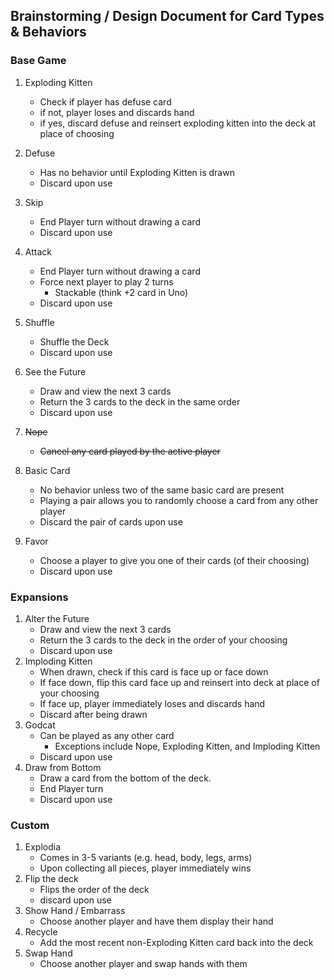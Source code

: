 ## Brainstorming / Design Document for Card Types & Behaviors
### Base Game
1. Exploding Kitten
    - Check if player has defuse card
    - if not, player loses and discards hand
    - if yes, discard defuse and reinsert exploding kitten into the deck at place of choosing

2. Defuse
    - Has no behavior until Exploding Kitten is drawn
    - Discard upon use


3. Skip
    - End Player turn without drawing a card
    - Discard upon use
4. Attack
    - End Player turn without drawing a card
    - Force next player to play 2 turns
        - Stackable (think +2 card in Uno)
    - Discard upon use

5. Shuffle
    - Shuffle the Deck
    - Discard upon use
6. See the Future
    - Draw and view the next 3 cards
    - Return the 3 cards to the deck in the same order
    - Discard upon use

7. ~~Nope~~
   - ~~Cancel any card played by the active player~~

8. Basic Card
    - No behavior unless two of the same basic card are present
    - Playing a pair allows you to randomly choose a card from any other player
    - Discard the pair of cards upon use
9. Favor
    - Choose a player to give you one of their cards (of their choosing)
    - Discard upon use

### Expansions
1. Alter the Future
    - Draw and view the next 3 cards
    - Return the 3 cards to the deck in the order of your choosing
    - Discard upon use
2. Imploding Kitten
    - When drawn, check if this card is face up or face down
    - If face down, flip this card face up and reinsert into deck at place of your choosing
    - If face up, player immediately loses and discards hand
    - Discard after being drawn
3. Godcat
    - Can be played as any other card
        - Exceptions include Nope, Exploding Kitten, and Imploding Kitten
    - Discard upon use
4. Draw from Bottom
    - Draw a card from the bottom of the deck.
    - End Player turn
    - Discard upon use

### Custom
1. Explodia
    - Comes in 3-5 variants (e.g. head, body, legs, arms)
    - Upon collecting all pieces, player immediately wins
2. Flip the deck
    - Flips the order of the deck
    - discard upon use
3. Show Hand / Embarrass
    - Choose another player and have them display their hand
4. Recycle
    - Add the most recent non-Exploding Kitten card back into the deck
5. Swap Hand
    - Choose another player and swap hands with them


